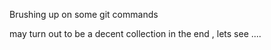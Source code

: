Brushing up on some git commands

may turn out to be a decent collection in the end , lets see ....
